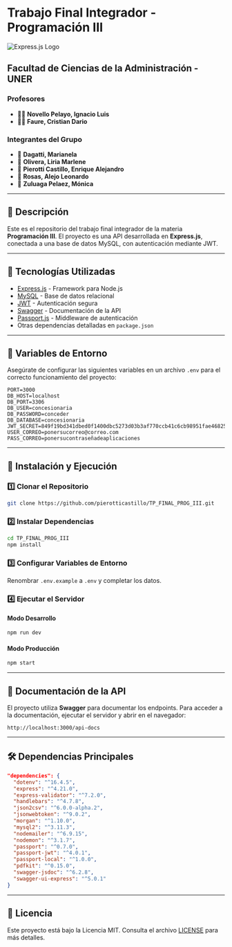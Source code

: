 # Trabajo Final Integrador - Programación III

![Express.js Logo](https://upload.wikimedia.org/wikipedia/commons/6/64/Expressjs.png)

## Facultad de Ciencias de la Administración - UNER

### Profesores
- 🧑‍🏫 **Novello Pelayo, Ignacio Luis**
- 🧑‍🏫 **Faure, Cristian Dario**

### Integrantes del Grupo
- 👤 **Dagatti, Marianela**
- 👤 **Olivera, Liria Marlene**
- 👤 **Pierotti Castillo, Enrique Alejandro**
- 👤 **Rosas, Alejo Leonardo**
- 👤 **Zuluaga Pelaez, Mónica**

---

## 📌 Descripción
Este es el repositorio del trabajo final integrador de la materia **Programación III**.
El proyecto es una API desarrollada en **Express.js**, conectada a una base de datos MySQL, con autenticación mediante JWT.

---

## 🚀 Tecnologías Utilizadas

- [Express.js](https://expressjs.com/) - Framework para Node.js
- [MySQL](https://www.mysql.com/) - Base de datos relacional
- [JWT](https://jwt.io/) - Autenticación segura
- [Swagger](https://swagger.io/) - Documentación de la API
- [Passport.js](http://www.passportjs.org/) - Middleware de autenticación
- Otras dependencias detalladas en `package.json`

---

## 🔧 Variables de Entorno

Asegúrate de configurar las siguientes variables en un archivo `.env` para el correcto funcionamiento del proyecto:

```env
PORT=3000
DB_HOST=localhost
DB_PORT=3306
DB_USER=concesionaria
DB_PASSWORD=conceder
DB_DATABASE=concesionaria
JWT_SECRET=849f19bd341dbed0f1400dbc5273d03b3af770ccb41c6cb98951fae468257402
USER_CORREO=ponersucorreo@correo.com
PASS_CORREO=ponersucontraseñadeaplicaciones
```

---

## 📜 Instalación y Ejecución

### 1️⃣ Clonar el Repositorio
```sh
git clone https://github.com/pierotticastillo/TP_FINAL_PROG_III.git
```

### 2️⃣ Instalar Dependencias
```sh
cd TP_FINAL_PROG_III
npm install
```

### 3️⃣ Configurar Variables de Entorno
Renombrar `.env.example` a `.env` y completar los datos.

### 4️⃣ Ejecutar el Servidor
#### Modo Desarrollo
```sh
npm run dev
```
#### Modo Producción
```sh
npm start
```

---

## 📄 Documentación de la API

El proyecto utiliza **Swagger** para documentar los endpoints. Para acceder a la documentación, ejecutar el servidor y abrir en el navegador:

```
http://localhost:3000/api-docs
```

---

## 🛠 Dependencias Principales

```json
"dependencies": {
  "dotenv": "^16.4.5",
  "express": "^4.21.0",
  "express-validator": "^7.2.0",
  "handlebars": "^4.7.8",
  "json2csv": "^6.0.0-alpha.2",
  "jsonwebtoken": "^9.0.2",
  "morgan": "^1.10.0",
  "mysql2": "^3.11.3",
  "nodemailer": "^6.9.15",
  "nodemon": "^3.1.7",
  "passport": "^0.7.0",
  "passport-jwt": "^4.0.1",
  "passport-local": "^1.0.0",
  "pdfkit": "^0.15.0",
  "swagger-jsdoc": "^6.2.8",
  "swagger-ui-express": "^5.0.1"
}
```

---

## 📄 Licencia

Este proyecto está bajo la Licencia MIT. Consulta el archivo [LICENSE](./LICENSE) para más detalles.
